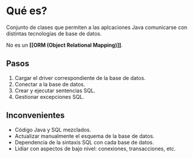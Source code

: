 # Qué es?
Conjunto de clases que permiten a las aplcaciones Java comunicarse con distintas tecnologías de base de datos.

No es un **[[ORM (Object Relational Mapping)]]**.

## Pasos
1. Cargar el driver correspondiente de la base de datos.
2. Conectar a la base de  datos.
3. Crear y ejecutar sentencias SQL.
4. Gestionar excepciones SQL.

## Inconvenientes
- Código Java y SQL mezclados.
- Actualizar manualmente el esquema de la base de datos.
- Dependencia de la sintaxis SQL con cada base de datos.
- Lidiar con aspectos de bajo nivel: conexiones, transacciones, etc.